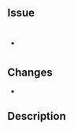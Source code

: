 ## Issue

<!--
Github Issue 번호
close, closes, closed, fix, fixes, fixed, resolve, resolves, resolved 키워드를 넣어서 이슈를 닫을 수 있습니다.
ex) - close #12(이슈 번호)
-->

- #

## Changes

<!--
새로 추가하거나 수정된 내용 등등 주요 변경 사항 
-->

-

## Description

<!--
추가적인 설명이 필요한 경우 
-->
